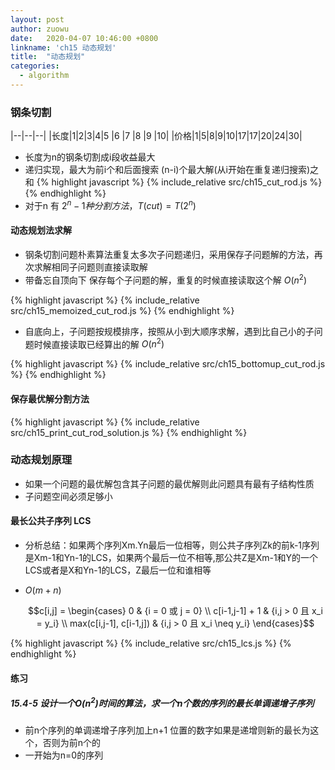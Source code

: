 ```yaml
---
layout: post
author: zuowu
date:   2020-04-07 10:46:00 +0800
linkname: 'ch15 动态规划'
title:  "动态规划"
categories:
  - algorithm 
---
```


### 钢条切割

|--|--|--|
|长度|1|2|3|4|5 |6 |7 |8 |9 |10|
|价格|1|5|8|9|10|17|17|20|24|30|    

 * 长度为n的钢条切割成i段收益最大
 * 递归实现，最大为前i个和后面搜索 (n-i)个最大解(从i开始在重复递归搜索)之和
{% highlight javascript %}
    {% include_relative src/ch15_cut_rod.js %}
{% endhighlight %}
 * 对于n 有 $2^n-1 种分割方法，T(cut) = T(2^n)$

#### 动态规划法求解
 * 钢条切割问题朴素算法重复太多次子问题递归，采用保存子问题解的方法，再次求解相同子问题则直接读取解
 * 带备忘自顶向下 保存每个子问题的解，重复的时候直接读取这个解 $O(n^2)$

{% highlight javascript %}
    {% include_relative src/ch15_memoized_cut_rod.js %}
{% endhighlight %}

 * 自底向上，子问题按规模排序，按照从小到大顺序求解，遇到比自己小的子问题时候直接读取已经算出的解 $O(n^2)$

{% highlight javascript %}
    {% include_relative src/ch15_bottomup_cut_rod.js %}
{% endhighlight %}

#### 保存最优解分割方法

{% highlight javascript %}
    {% include_relative src/ch15_print_cut_rod_solution.js %}
{% endhighlight %}

### 动态规划原理
 * 如果一个问题的最优解包含其子问题的最优解则此问题具有最有子结构性质
 * 子问题空间必须足够小

#### 最长公共子序列 LCS
 * 分析总结：如果两个序列Xm.Yn最后一位相等，则公共子序列Zk的前k-1序列是Xm-1和Yn-1的LCS，如果两个最后一位不相等,那公共Z是Xm-1和Y的一个LCS或者是X和Yn-1的LCS，Z最后一位和谁相等
 * $O(m+n)$

    $$c[i,j] = \begin{cases} 0 & {i = 0 或 j = 0} \\ c[i-1,j-1] + 1 & {i,j > 0 且 x_i = y_i} \\ max(c[i,j-1], c[i-1,j]) & {i,j > 0 且 x_i \neq y_i} \end{cases}$$

{% highlight javascript %}
    {% include_relative src/ch15_lcs.js %}
{% endhighlight %}

#### 练习
##### 15.4-5 设计一个$O(n^2)$时间的算法，求一个n个数的序列的最长单调递增子序列
 * 前n个序列的单调递增子序列加上n+1 位置的数字如果是递增则新的最长为这个，否则为前n个的
 * 一开始为n=0的序列 